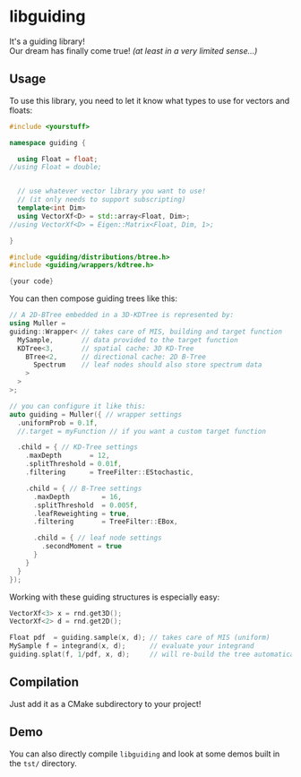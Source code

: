# libguiding
It's a guiding library!  
Our dream has finally come true!
_(at least in a very limited sense…)_

## Usage
To use this library, you need to let it know what types to use for vectors and floats:

```c++
#include <yourstuff>

namespace guiding {

  using Float = float;
//using Float = double;


  // use whatever vector library you want to use!
  // (it only needs to support subscripting)
  template<int Dim>
  using VectorXf<D> = std::array<Float, Dim>;
//using VectorXf<D> = Eigen::Matrix<Float, Dim, 1>;

}

#include <guiding/distributions/btree.h>
#include <guiding/wrappers/kdtree.h>

{your code}
```

You can then compose guiding trees like this:

```c++
// A 2D-BTree embedded in a 3D-KDTree is represented by:
using Muller =
guiding::Wrapper< // takes care of MIS, building and target function
  MySample,       // data provided to the target function
  KDTree<3,       // spatial cache: 3D KD-Tree
    BTree<2,      // directional cache: 2D B-Tree
      Spectrum    // leaf nodes should also store spectrum data
    >
  >
>;

// you can configure it like this:
auto guiding = Muller({ // wrapper settings
  .uniformProb = 0.1f,
  //.target = myFunction // if you want a custom target function

  .child = { // KD-Tree settings
    .maxDepth       = 12,
    .splitThreshold = 0.01f,
    .filtering      = TreeFilter::EStochastic,

    .child = { // B-Tree settings
      .maxDepth        = 16,
      .splitThreshold  = 0.005f,
      .leafReweighting = true,
      .filtering       = TreeFilter::EBox,

      .child = { // leaf node settings
        .secondMoment = true
      }
    }
  }
});
```

Working with these guiding structures is especially easy:

```c++
VectorXf<3> x = rnd.get3D();
VectorXf<2> d = rnd.get2D();

Float pdf  = guiding.sample(x, d); // takes care of MIS (uniform)
MySample f = integrand(x, d);      // evaluate your integrand
guiding.splat(f, 1/pdf, x, d);     // will re-build the tree automatically
```

## Compilation
Just add it as a CMake subdirectory to your project!

## Demo
You can also directly compile `libguiding` and look at some demos
built in the `tst/` directory.
